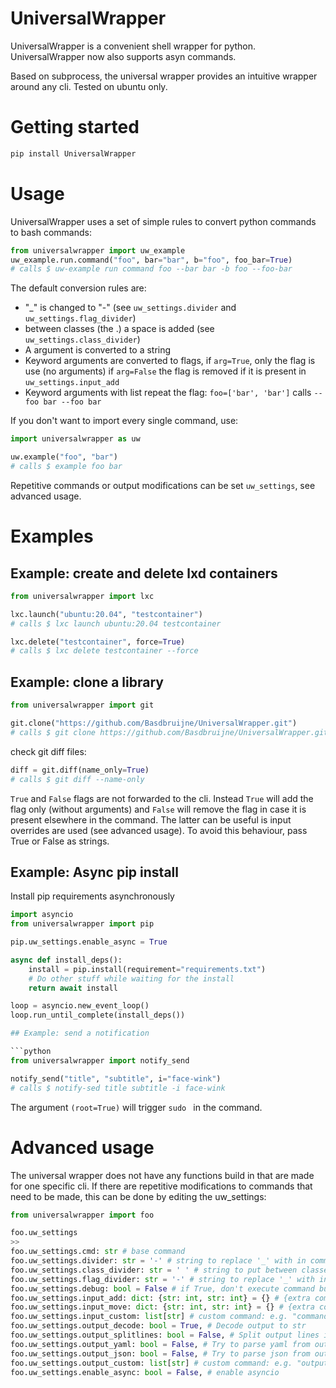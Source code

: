 # UniversalWrapper
UniversalWrapper is a convenient shell wrapper for python. UniversalWrapper now also supports asyn commands.

Based on subprocess, the universal wrapper provides an intuitive wrapper around any cli.
Tested on ubuntu only.

# Getting started

```bash
pip install UniversalWrapper
```

# Usage
UniversalWrapper uses a set of simple rules to convert python commands to bash commands:
```python
from universalwrapper import uw_example
uw_example.run.command("foo", bar="bar", b="foo", foo_bar=True)
# calls $ uw-example run command foo --bar bar -b foo --foo-bar
```
The default conversion rules are:
 - "_" is changed to "-" (see `uw_settings.divider` and `uw_settings.flag_divider`)
 - between classes (the .) a space is added (see `uw_settings.class_divider`)
 - A argument is converted to a string
 - Keyword arguments are converted to flags, if `arg=True`, only the flag is use (no arguments)
   if `arg=False` the flag is removed if it is present in `uw_settings.input_add`
 - Keyword arguments with list repeat the flag: `foo=['bar', 'bar']` calls `--foo bar --foo bar`

If you don't want to import every single command, use:
```python
import universalwrapper as uw

uw.example("foo", "bar")
# calls $ example foo bar
```

Repetitive commands or output modifications can be set `uw_settings`, see advanced usage.
# Examples
## Example: create and delete lxd containers

```python
from universalwrapper import lxc

lxc.launch("ubuntu:20.04", "testcontainer")
# calls $ lxc launch ubuntu:20.04 testcontainer

lxc.delete("testcontainer", force=True)
# calls $ lxc delete testcontainer --force
```

## Example: clone a library

```python
from universalwrapper import git

git.clone("https://github.com/Basdbruijne/UniversalWrapper.git")
# calls $ git clone https://github.com/Basdbruijne/UniversalWrapper.git
```
check git diff files:
```python
diff = git.diff(name_only=True)
# calls $ git diff --name-only
```
`True` and `False` flags are not forwarded to the cli. Instead `True` will add the flag only (without arguments) and `False` will remove the flag in case it is present elsewhere in the command. The latter can be useful is input overrides are used (see advanced usage). To avoid this behaviour, pass True or False as strings.

## Example: Async pip install

Install pip requirements asynchronously

```python
import asyncio
from universalwrapper import pip

pip.uw_settings.enable_async = True

async def install_deps():
    install = pip.install(requirement="requirements.txt")
    # Do other stuff while waiting for the install
    return await install

loop = asyncio.new_event_loop()
loop.run_until_complete(install_deps())

## Example: send a notification

```python
from universalwrapper import notify_send

notify_send("title", "subtitle", i="face-wink")
# calls $ notify-sed title subtitle -i face-wink
```

The argument `(root=True)` will trigger `sudo ` in the command.

# Advanced usage

The universal wrapper does not have any functions build in that are made for one specific cli. If there are repetitive modifications to commands that need to be made, this can be done by editing the uw_settings:

```python
from universalwrapper import foo

foo.uw_settings
>>
foo.uw_settings.cmd: str # base command
foo.uw_settings.divider: str = '-' # string to replace '_' with in command
foo.uw_settings.class_divider: str = ' ' # string to put between classes
foo.uw_settings.flag_divider: str = '-' # string to replace '_' with in flags
foo.uw_settings.debug: bool = False # if True, don't execute command but just print it
foo.uw_settings.input_add: dict: {str: int, str: int} = {} # {extra command, index where to add it}
foo.uw_settings.input_move: dict: {str: int, str: int} = {} # {extra command, index where to move it to}
foo.uw_settings.input_custom: list[str] # custom command: e.g. "command.reverse()"
foo.uw_settings.output_decode: bool = True, # Decode output to str
foo.uw_settings.output_splitlines: bool = False, # Split output lines into list
foo.uw_settings.output_yaml: bool = False, # Try to parse yaml from output
foo.uw_settings.output_json: bool = False, # Try to parse json from output
foo.uw_settings.output_custom: list[str] # custom command: e.g. "output.reverse()"
foo.uw_settings.enable_async: bool = False, # enable asyncio
```
